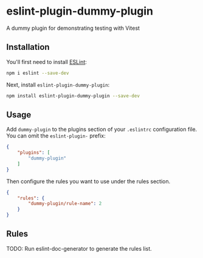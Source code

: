 # eslint-plugin-dummy-plugin

A dummy plugin for demonstrating testing with Vitest

## Installation

You'll first need to install [ESLint](https://eslint.org/):

```sh
npm i eslint --save-dev
```

Next, install `eslint-plugin-dummy-plugin`:

```sh
npm install eslint-plugin-dummy-plugin --save-dev
```

## Usage

Add `dummy-plugin` to the plugins section of your `.eslintrc` configuration file. You can omit the `eslint-plugin-` prefix:

```json
{
    "plugins": [
        "dummy-plugin"
    ]
}
```


Then configure the rules you want to use under the rules section.

```json
{
    "rules": {
        "dummy-plugin/rule-name": 2
    }
}
```

## Rules

<!-- begin auto-generated rules list -->
TODO: Run eslint-doc-generator to generate the rules list.
<!-- end auto-generated rules list -->


